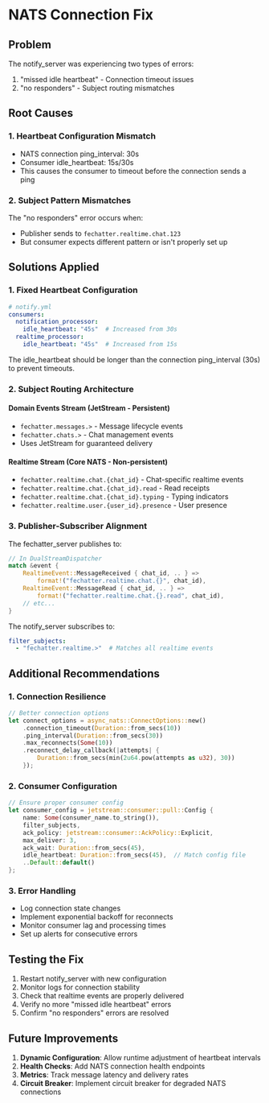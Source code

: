 # NATS Connection Fix

## Problem
The notify_server was experiencing two types of errors:
1. "missed idle heartbeat" - Connection timeout issues
2. "no responders" - Subject routing mismatches

## Root Causes

### 1. Heartbeat Configuration Mismatch
- NATS connection ping_interval: 30s
- Consumer idle_heartbeat: 15s/30s
- This causes the consumer to timeout before the connection sends a ping

### 2. Subject Pattern Mismatches
The "no responders" error occurs when:
- Publisher sends to `fechatter.realtime.chat.123`
- But consumer expects different pattern or isn't properly set up

## Solutions Applied

### 1. Fixed Heartbeat Configuration
```yaml
# notify.yml
consumers:
  notification_processor:
    idle_heartbeat: "45s"  # Increased from 30s
  realtime_processor:
    idle_heartbeat: "45s"  # Increased from 15s
```

The idle_heartbeat should be longer than the connection ping_interval (30s) to prevent timeouts.

### 2. Subject Routing Architecture

#### Domain Events Stream (JetStream - Persistent)
- `fechatter.messages.>` - Message lifecycle events
- `fechatter.chats.>` - Chat management events
- Uses JetStream for guaranteed delivery

#### Realtime Stream (Core NATS - Non-persistent)
- `fechatter.realtime.chat.{chat_id}` - Chat-specific realtime events
- `fechatter.realtime.chat.{chat_id}.read` - Read receipts
- `fechatter.realtime.chat.{chat_id}.typing` - Typing indicators
- `fechatter.realtime.user.{user_id}.presence` - User presence

### 3. Publisher-Subscriber Alignment

The fechatter_server publishes to:
```rust
// In DualStreamDispatcher
match &event {
    RealtimeEvent::MessageReceived { chat_id, .. } => 
        format!("fechatter.realtime.chat.{}", chat_id),
    RealtimeEvent::MessageRead { chat_id, .. } => 
        format!("fechatter.realtime.chat.{}.read", chat_id),
    // etc...
}
```

The notify_server subscribes to:
```yaml
filter_subjects:
  - "fechatter.realtime.>"  # Matches all realtime events
```

## Additional Recommendations

### 1. Connection Resilience
```rust
// Better connection options
let connect_options = async_nats::ConnectOptions::new()
    .connection_timeout(Duration::from_secs(10))
    .ping_interval(Duration::from_secs(30))
    .max_reconnects(Some(10))
    .reconnect_delay_callback(|attempts| {
        Duration::from_secs(min(2u64.pow(attempts as u32), 30))
    });
```

### 2. Consumer Configuration
```rust
// Ensure proper consumer config
let consumer_config = jetstream::consumer::pull::Config {
    name: Some(consumer_name.to_string()),
    filter_subjects,
    ack_policy: jetstream::consumer::AckPolicy::Explicit,
    max_deliver: 3,
    ack_wait: Duration::from_secs(45),
    idle_heartbeat: Duration::from_secs(45),  // Match config file
    ..Default::default()
};
```

### 3. Error Handling
- Log connection state changes
- Implement exponential backoff for reconnects
- Monitor consumer lag and processing times
- Set up alerts for consecutive errors

## Testing the Fix

1. Restart notify_server with new configuration
2. Monitor logs for connection stability
3. Check that realtime events are properly delivered
4. Verify no more "missed idle heartbeat" errors
5. Confirm "no responders" errors are resolved

## Future Improvements

1. **Dynamic Configuration**: Allow runtime adjustment of heartbeat intervals
2. **Health Checks**: Add NATS connection health endpoints
3. **Metrics**: Track message latency and delivery rates
4. **Circuit Breaker**: Implement circuit breaker for degraded NATS connections
